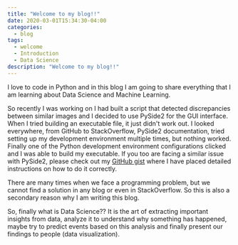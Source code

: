 ```yaml
---
title: "Welcome to my blog!!"
date: 2020-03-01T15:34:30-04:00
categories:
  - blog
tags:
  - welcome
  - Introduction
  - Data Science
description: "Welcome to my blog!!"
---
```


I love to code in Python and in this blog I am going to share everything that I am learning about Data Science and Machine Learning. 

So recently I was working on I had built a script that detected discrepancies between similar images and I decided to use PySide2 for the GUI interface. When I tried building an executable file, it just didn't work out. I looked everywhere, from GitHub to StackOverflow, PySide2 documentation, tried setting up my development environment multiple times, but nothing worked. Finally one of the Python development environment configurations clicked and I was able to build my executable. If you too are facing a similar issue with PySide2, please check out my [GitHub gist](https://gist.github.com/pritesh-ranjan/e2956859f60788755ac44105dffac839) where I have placed detailed instructions on how to do it correctly.

There are many times when we face a programming problem, but we cannot find a solution in any blog or even in StackOverflow. So this is also a secondary reason why I am writing this blog.

So, finally what is Data Science?? It is the art of extracting important insights from data, analyze it to understand why something has happened, maybe try to predict events based on this analysis and finally present our findings to people (data visualization).
